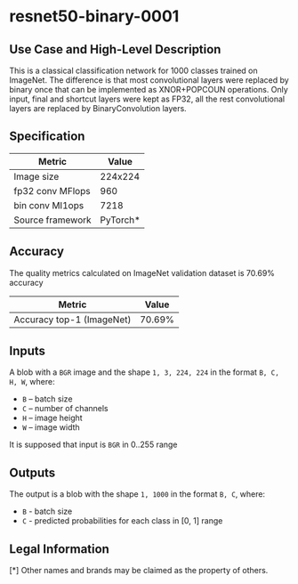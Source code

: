 # resnet50-binary-0001

## Use Case and High-Level Description

This is a classical classification network for 1000 classes trained on ImageNet.
The difference is that most convolutional layers were replaced by binary once that can be implemented as XNOR+POPCOUN operations.
Only input, final and shortcut layers were kept as FP32, all the rest convolutional layers are replaced by BinaryConvolution layers.


## Specification

| Metric          | Value    |
|-----------------|----------|
| Image size      | 224x224  |
| fp32 conv MFlops| 960      |
| bin conv  MI1ops| 7218     |
| Source framework| PyTorch\*|

## Accuracy

The quality metrics calculated on ImageNet validation dataset is 70.69% accuracy

| Metric                    | Value         |
|---------------------------|---------------|
| Accuracy top-1 (ImageNet) |        70.69% |

## Inputs

A blob with a `BGR` image and the shape `1, 3, 224, 224` in the format `B, C, H, W`, where:

- `B` – batch size
- `C` – number of channels
- `H` – image height
- `W` – image width

It is supposed that input is `BGR` in 0..255 range

## Outputs

The output is a blob with the shape `1, 1000` in the format `B, C`, where:

- `B` - batch size
- `C` - predicted probabilities for each class in [0, 1] range

## Legal Information
[*] Other names and brands may be claimed as the property of others.
